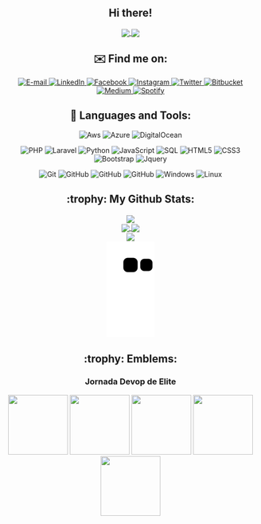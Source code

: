 <h2 align="center"> Hi there! </h2>
<div align="center">
  <a href="https://github.com/nicolasmatos">
    <img align="center" src="https://visitor-badge.laobi.icu/badge?page_id=nicolasmatos.nicolasmatos">
  </a>
  <a href="https://github.com/nicolasmatos">
    <img align="center" src="https://img.shields.io/github/followers/nicolasmatos?label=Follow&style=social">
  </a>
</div>

<h2 align="center"> ✉️ Find me on: </h2>
<div align="center">
  <a href="mailto:nicolas@matos.dev.br" target="_blank">
    <img src="https://img.shields.io/badge/Email-red?&style=flat-square&logo=gmail&logoColor=white" alt="E-mail" title="E-mail">
  </a>
  
  <a href="https://www.linkedin.com/in/nicolasmatos-dev" target="_blank">
    <img src="https://img.shields.io/badge/LinkedIn-%230077B5.svg?&style=flat-square&logo=linkedin&logoColor=white" alt="LinkedIn" title="LinkedIn">
  </a>

  <a href="https://www.facebook.com/nicolasmatos.dev" target="_blank">
    <img src="https://img.shields.io/badge/Facebook-%231877F2.svg?&style=flat-square&logo=facebook&logoColor=white" alt="Facebook" title="Facebook">
  </a>

  <a href="https://www.instagram.com/nicolasmatos.dev" target="_blank">
    <img src="https://img.shields.io/badge/Instagram-%23E4405F.svg?&style=flat-square&logo=instagram&logoColor=white" alt="Instagram" title="Instagram">
  </a>

  <a href="https://twitter.com/nicolasmatosdev" target="_blank">
    <img src="https://img.shields.io/badge/Twitter-blue?&style=flat-square&logo=twitter&logoColor=white" alt="Twitter" title="Twitter">
  </a>
  
  <a href="https://bitbucket.org/nicolasmatos" target="_blank">
    <img src="https://img.shields.io/badge/Bitbucket-blue?&style=flat-square&logo=bitbucket&logoColor=white" alt="Bitbucket" title="Bitbucket">
  </a>

  <a href="https://medium.com/@nicolasmatos" target="_blank">
    <img src="https://img.shields.io/badge/Medium-black?&style=flat-square&logo=medium&logoColor=white" alt="Medium" title="Medium">
  </a>
  
  <a href="https://open.spotify.com/user/nicollasmattos" target="_blank">
    <img src="https://img.shields.io/badge/Spotify-green?&style=flat-square&logo=spotify&logoColor=white" alt="Spotify" title="Spotify">
  </a>
</div>

<h2 align="center"> 🧰 Languages and Tools: </h2>
<div align="center">
  
  ![Aws](https://img.shields.io/badge/Aws-orange?style=flat-square&logo=amazon-aws&logoColor=ffffff)
  ![Azure](https://img.shields.io/badge/Azure-blue?style=flat-square&logo=microsoft-azure&logoColor=ffffff)
  ![DigitalOcean](https://img.shields.io/badge/DigitalOcean-blue?style=flat-square&logo=digitalocean&logoColor=ffffff)
</div>
<div align="center">
  
  ![PHP](https://img.shields.io/badge/PHP-white?style=flat-square&logo=php)
  ![Laravel](https://img.shields.io/badge/Laravel-%23CC6699?style=flat-square&logo=laravel&logoColor=ffffff)
  ![Python](https://img.shields.io/badge/Python-white?style=flat-square&logo=python)
  ![JavaScript](https://img.shields.io/badge/-JavaScript-%23F7DF1C?style=flat-square&logo=javascript&logoColor=black)
  ![SQL](http://img.shields.io/badge/MySQL-3776AB?style=flat-square&logo=mysql&logoColor=ffffff)
  ![HTML5](https://img.shields.io/badge/HTML5-%23E44D27?style=flat-square&logo=html5&logoColor=ffffff)
  ![CSS3](https://img.shields.io/badge/CSS3-%231572B6?style=flat-square&logo=css3)
  ![Bootstrap](https://img.shields.io/badge/Bootstrap-563D7C?style=flat-square&logo=Bootstrap)
  ![Jquery](https://img.shields.io/badge/jQuery-blue?style=flat-square&logo=jQuery)
</div>
<div align="center">
  
  ![Git](https://img.shields.io/badge/Git-%23F05032?style=flat-square&logo=git&logoColor=%23ffffff)
  ![GitHub](https://img.shields.io/badge/GitHub-181717?style=flat-square&logo=github)
  ![GitHub](https://img.shields.io/badge/Bitbucket-blue?style=flat-square&logo=bitbucket)
  ![GitHub](https://img.shields.io/badge/GitLab-orange?style=flat-square&logo=gitlab)
  ![Windows](http://img.shields.io/badge/Windows-0078D6?style=flat-square&logo=windows&logoColor=ffffff)
  ![Linux](http://img.shields.io/badge/Ubuntu-white?style=flat-square&logo=ubuntu)
</div>

<h2 align="center"> :trophy: My Github Stats: </h2>
<div align="center">
  <a href="https://github.com/nicolasmatos">
    <img align="center" src="https://github-profile-summary-cards.vercel.app/api/cards/profile-details?username=nicolasmatos&theme=monokai">
  </a>
</div>
<div align="center">
  <a href="https://github.com/nicolasmatos">
    <img align="center" src="https://github-readme-stats.vercel.app/api?username=nicolasmatos&count_private=true&include_all_commits=true&hide=contribs,prs&show_icons=true&theme=react">
  </a>
  <a href="https://github.com/nicolasmatos">
    <img align="center" src="https://github-readme-stats.vercel.app/api/top-langs/?username=nicolasmatos&count_private=true&include_all_commits=true&layout=compact&theme=react">
  </a>
</div>
<div align="center">
  <a href=https://github.com/nicolasmatos">
    <img align="center" src="https://github-readme-streak-stats.herokuapp.com/?user=nicolasmatos&theme=react&date_format=j%20M%5B%20Y%5D">
  </a>
  <!--
  <a href="https://github.com/nicolasmatos">
    <img align="center" src="https://github-profile-trophy.vercel.app/?username=nicolasmatos&theme=radical">
  </a>
  /-->
</div>
<div align="center">
  <div data-image="https://raw.githubusercontent.com/nicolasmatos/nicolasmatos/output/github-contribution-grid-snake.svg">
    <img src="https://raw.githubusercontent.com/nicolasmatos/nicolasmatos/output/github-contribution-grid-snake.svg">
  </div>
</div>


<h2 align="center"> :trophy: Emblems: </h2>
<h3 align="center">Jornada Devop de Elite</h3>
<div align="center">
<a href="https://api.badgr.io/public/assertions/JZwob1TuT62PhW3FfvsmDg?identity__email=nicolasmatos0905%40gmail.com" target="_blank">
	<img width="120px" height="120px" src="https://api.badgr.io/public/assertions/JZwob1TuT62PhW3FfvsmDg/image"></a>

<a href="https://api.badgr.io/public/assertions/phmJvaeqTRWbM5NHERwZAg?identity__email=nicolasmatos0905%40gmail.com" target="_blank">
	<img width="120px" height="120px" src="https://api.badgr.io/public/assertions/phmJvaeqTRWbM5NHERwZAg/image"></a>

<a href="https://api.badgr.io/public/assertions/479dB-1BSFOnT2i05LuXtA?identity__email=nicolasmatos0905%40gmail.com" target="_blank">
	<img width="120px" height="120px" src="https://api.badgr.io/public/assertions/479dB-1BSFOnT2i05LuXtA/image"></a>

<a href="https://api.badgr.io/public/assertions/Mb3vtfQzTpa1kywK8TT3xA?identity__email=nicolasmatos0905%40gmail.com" target="_blank">
	<img width="120px" height="120px" src="https://api.badgr.io/public/assertions/Mb3vtfQzTpa1kywK8TT3xA/image"></a>

<a href="https://api.badgr.io/public/assertions/hFfdpokwSUysw75zlLTf0g?identity__email=nicolasmatos0905%40gmail.com" target="_blank"> 
	<img width="120px" height="120px" src="https://api.badgr.io/public/assertions/hFfdpokwSUysw75zlLTf0g/image" /></a> 
</div>
